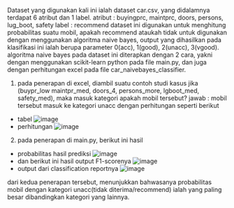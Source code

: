 Dataset yang digunakan kali ini ialah dataset car.csv, yang didalamnya terdapat 6 atribut dan 1 label.
atribut : buyingprc, maintprc, doors, persons, lug_boot, safety
label : recommend
dataset ini digunakan untuk menghitung probabilitas suatu mobil, apakah recommend ataukah tidak untuk digunakan dengan menggunakan algoritma naive bayes,
output yang dihasilkan pada klasifikasi ini ialah berupa parameter 0(acc), 1(good), 2(unacc), 3(vgood).
algoritma naive bayes pada dataset ini diterapkan dengan 2 cara, yakni dengan menggunakan scikit-learn python pada file main.py, 
dan juga dengan perhitungan excel pada file car_naivebayes_classifier.
1. pada penerapan di excel, diambil suatu contoh studi kasus jika (buypr_low maintpr_med, doors_4, persons_more, lgboot_med, safety_med), maka masuk kategori apakah mobil tersebut?
jawab : mobil tersebut masuk ke kategori unacc dengan perhitungan seperti berikut
- tabel
![image](https://user-images.githubusercontent.com/44889168/113506483-5c74d080-956f-11eb-9bda-f5b3c704f713.png)
- perhitungan
![image](https://user-images.githubusercontent.com/44889168/113506236-c8563980-956d-11eb-9c61-68f2c1093f9c.png)

2. pada penerapan di main.py, berikut ini hasil 
- probabilitas hasil prediksi
![image](https://user-images.githubusercontent.com/44889168/113506337-76fa7a00-956e-11eb-9c03-cdd27c3d7ab9.png)
- dan berikut ini hasil output F1-scorenya
![image](https://user-images.githubusercontent.com/44889168/113506349-94c7df00-956e-11eb-8dab-32a51e720a05.png)
- output dari classification reportnya
![image](https://user-images.githubusercontent.com/44889168/113506253-e1f78100-956d-11eb-837f-158cd1014e90.png)

dari kedua penerapan tersebut, menunjukkan bahwasanya probabilitas mobil dengan kategori unacc(tidak diterima/recommend) ialah yang paling besar dibandingkan kategori yang lainnya.
